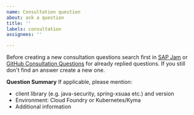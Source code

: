 ```yaml
---
name: Consultation question
about: ask a question
title: ''
labels: consultation
assignees: ''

---
```


Before creating a new consultation questions search first in [SAP Jam](https://jam4.sapjam.com/groups/DRuoC97ApSanbbXx20g4kb/forums) or [GitHub Consultation Questions](https://github.com/SAP/cloud-security-xsuaa-integration/issues?q=label%3Aconsultation+) for already replied questions. If you still don't find an answer create a new one.

**Question Summary**
If applicable, please mention:
- client library (e.g. java-security, spring-xsuaa etc.) and version
- Environment: Cloud Foundry or Kubernetes/Kyma
- Additional information

